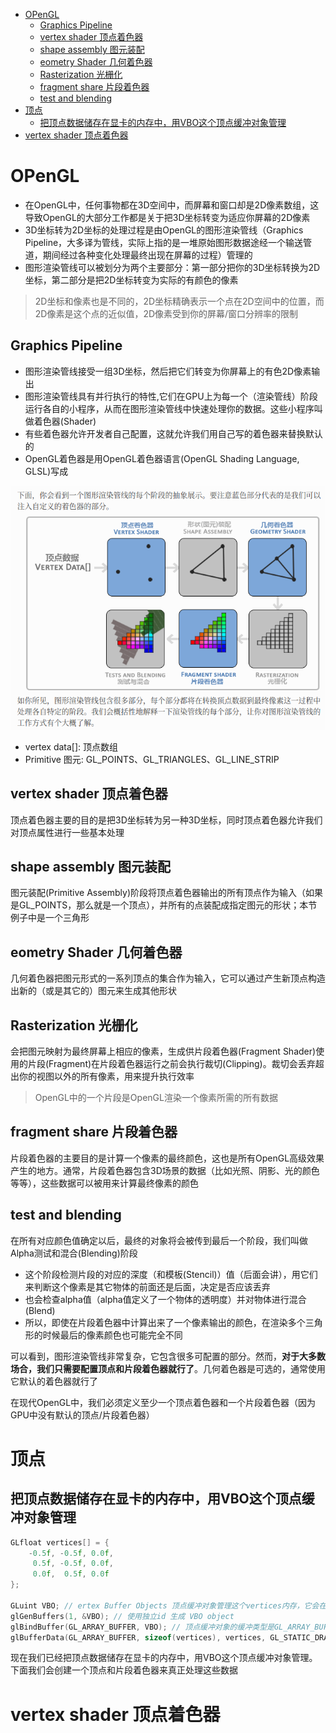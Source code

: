 - [OPenGL](#opengl)
  - [Graphics Pipeline](#graphics-pipeline)
  - [vertex shader 顶点着色器](#vertex-shader-顶点着色器)
  - [shape assembly 图元装配](#shape-assembly-图元装配)
  - [eometry Shader 几何着色器](#eometry-shader-几何着色器)
  - [Rasterization 光栅化](#rasterization-光栅化)
  - [fragment share 片段着色器](#fragment-share-片段着色器)
  - [test and blending](#test-and-blending)
- [顶点](#顶点)
  - [把顶点数据储存在显卡的内存中，用VBO这个顶点缓冲对象管理](#把顶点数据储存在显卡的内存中用vbo这个顶点缓冲对象管理)
- [vertex shader 顶点着色器](#vertex-shader-顶点着色器-1)

# OPenGL

- 在OpenGL中，任何事物都在3D空间中，而屏幕和窗口却是2D像素数组，这导致OpenGL的大部分工作都是关于把3D坐标转变为适应你屏幕的2D像素
- 3D坐标转为2D坐标的处理过程是由OpenGL的图形渲染管线（Graphics Pipeline，大多译为管线，实际上指的是一堆原始图形数据途经一个输送管道，期间经过各种变化处理最终出现在屏幕的过程）管理的
- 图形渲染管线可以被划分为两个主要部分：第一部分把你的3D坐标转换为2D坐标，第二部分是把2D坐标转变为实际的有颜色的像素

> 2D坐标和像素也是不同的，2D坐标精确表示一个点在2D空间中的位置，而2D像素是这个点的近似值，2D像素受到你的屏幕/窗口分辨率的限制

## Graphics Pipeline

- 图形渲染管线接受一组3D坐标，然后把它们转变为你屏幕上的有色2D像素输出
- 图形渲染管线具有并行执行的特性,它们在GPU上为每一个（渲染管线）阶段运行各自的小程序，从而在图形渲染管线中快速处理你的数据。这些小程序叫做着色器(Shader)
- 有些着色器允许开发者自己配置，这就允许我们用自己写的着色器来替换默认的
- OpenGL着色器是用OpenGL着色器语言(OpenGL Shading Language, GLSL)写成

![](./img/img1.png )

- vertex data[]: 顶点数组
- Primitive 图元: GL_POINTS、GL_TRIANGLES、GL_LINE_STRIP

## vertex shader 顶点着色器

顶点着色器主要的目的是把3D坐标转为另一种3D坐标，同时顶点着色器允许我们对顶点属性进行一些基本处理


## shape assembly 图元装配

图元装配(Primitive Assembly)阶段将顶点着色器输出的所有顶点作为输入（如果是GL_POINTS，那么就是一个顶点），并所有的点装配成指定图元的形状；本节例子中是一个三角形

## eometry Shader 几何着色器

几何着色器把图元形式的一系列顶点的集合作为输入，它可以通过产生新顶点构造出新的（或是其它的）图元来生成其他形状

## Rasterization 光栅化

会把图元映射为最终屏幕上相应的像素，生成供片段着色器(Fragment Shader)使用的片段(Fragment)在片段着色器运行之前会执行裁切(Clipping)。裁切会丢弃超出你的视图以外的所有像素，用来提升执行效率

> OpenGL中的一个片段是OpenGL渲染一个像素所需的所有数据

## fragment share 片段着色器

片段着色器的主要目的是计算一个像素的最终颜色，这也是所有OpenGL高级效果产生的地方。通常，片段着色器包含3D场景的数据（比如光照、阴影、光的颜色等等），这些数据可以被用来计算最终像素的颜色

## test and blending

在所有对应颜色值确定以后，最终的对象将会被传到最后一个阶段，我们叫做Alpha测试和混合(Blending)阶段

- 这个阶段检测片段的对应的深度（和模板(Stencil)）值（后面会讲），用它们来判断这个像素是其它物体的前面还是后面，决定是否应该丢弃
- 也会检查alpha值（alpha值定义了一个物体的透明度）并对物体进行混合(Blend)
- 所以，即使在片段着色器中计算出来了一个像素输出的颜色，在渲染多个三角形的时候最后的像素颜色也可能完全不同

可以看到，图形渲染管线非常复杂，它包含很多可配置的部分。然而，**对于大多数场合，我们只需要配置顶点和片段着色器就行了**。几何着色器是可选的，通常使用它默认的着色器就行了

在现代OpenGL中，我们必须定义至少一个顶点着色器和一个片段着色器（因为GPU中没有默认的顶点/片段着色器）

# 顶点

## 把顶点数据储存在显卡的内存中，用VBO这个顶点缓冲对象管理

```cpp
GLfloat vertices[] = {
    -0.5f, -0.5f, 0.0f,
     0.5f, -0.5f, 0.0f,
     0.0f,  0.5f, 0.0f
};

GLuint VBO; // ertex Buffer Objects 顶点缓冲对象管理这个vertices内存，它会在GPU内存中储存大量顶点　这个缓冲有一个独一无二的ID
glGenBuffers(1, &VBO); // 使用独立id 生成 VBO object
glBindBuffer(GL_ARRAY_BUFFER, VBO); // 顶点缓冲对象的缓冲类型是GL_ARRAY_BUFFER glBindBuffer函数把新创建的缓冲绑定到GL_ARRAY_BUFFER
glBufferData(GL_ARRAY_BUFFER, sizeof(vertices), vertices, GL_STATIC_DRAW); // 把之前定义的顶点数据复制到缓冲的内存
```

现在我们已经把顶点数据储存在显卡的内存中，用VBO这个顶点缓冲对象管理。下面我们会创建一个顶点和片段着色器来真正处理这些数据

# vertex shader 顶点着色器
